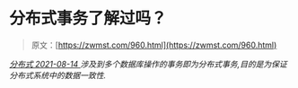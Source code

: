 <!--yml
category: 未分类
date: 0001-01-01 00:00:00
-->

# 分布式事务了解过吗？

> 原文：[https://zwmst.com/960.html](https://zwmst.com/960.html)

   [ *分布式* ](https://zwmst.com/%e5%88%86%e5%b8%83%e5%bc%8f)*[ <time datetime="2021-08-14T09:50:41+08:00"> 2021-08-14 </time> ](https://zwmst.com/960.html)  涉及到多个数据库操作的事务即为分布式事务,目的是为保证分布式系统中的数据一致性.*